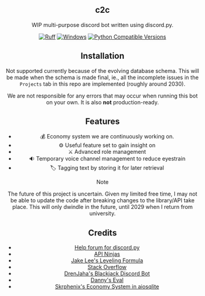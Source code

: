 <h2 align="center">c2c</h2>

<p align="center">
WIP multi-purpose discord bot written using discord.py.
<p align="center">
  <a href="https://github.com/astral-sh/ruff">
    <img src="https://img.shields.io/endpoint?url=https://raw.githubusercontent.com/astral-sh/ruff/main/assets/badge/v2.json" alt="Ruff" style="max-width:100%;"></a>
  <a href="https://img.shields.io/badge/os-windows-yellow">
    <img alt="Windows" src="https://img.shields.io/badge/os-windows-yellow"></a>
  <a href="https://www.python.org/downloads/release">
    <img alt="Python Compatible Versions" src="https://img.shields.io/badge/Python-3.12%20%7C%203.13-blue"></a>
</p>
<div align="center">

## Installation
Not supported currently because of the evolving database schema. This will be made when the schema is made final, ie., all the incomplete issues in the `Projects` tab in this repo are implemented (roughly around 2030).

We are not responsible for any errors that may occur when running this bot on your own. It is also **not** production-ready.

## Features
- 💰 Economy system we are continuously working on.
- ⚙️ Useful feature set to gain insight on
- ⚔️ Advanced role management
- 🔉 Temporary voice channel management to reduce eyestrain
- 🏷️ Tagging text by storing it for later retrieval

> [!NOTE]
> The future of this project is uncertain. Given my limited free time, I may not be able to update the code after breaking changes to the library/API take place. This will only dwindle in the future, until 2029 when I return from university.

## Credits
- [Help forum for discord.py](https://discord.gg/r3sSKJJ)
- [API Ninjas](https://api-ninjas.com/)
- [Jake Lee's Leveling Formula](https://blog.jakelee.co.uk/converting-levels-into-xp-vice-versa/)
- [Stack Overflow](https://stackoverflow.com/)
- [DrenJaha's Blackjack Discord Bot](https://github.com/DrenJaha/discord-blackjack-bot)
- [Danny's Eval](https://github.com/Rapptz/RoboDanny/blob/rewrite/cogs/admin.py#L214-L259)
- [Skrphenix's Economy System in aiosqlite](https://github.com/Modern-Realm/economy-bot-discord.py/tree/master/economy%20with%20aiosqlite)
